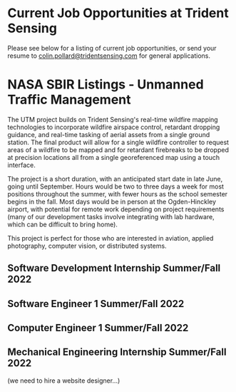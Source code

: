 # Current Job Opportunities at Trident Sensing
Please see below for a listing of current job opportunities, or send your resume to colin.pollard@tridentsensing.com for general applications.


# NASA SBIR Listings - Unmanned Traffic Management
The UTM project builds on Trident Sensing's real-time wildfire mapping technologies to incorporate wildfire airspace control, retardant dropping guidance, and real-time tasking of aerial assets from a single ground station. The final product will allow for a single wildfire controller to request areas of a wildfire to be mapped and for  retardant firebreaks to be dropped at precision locations all from a single georeferenced map using a touch interface. 

The project is a short duration, with an anticipated start date in late June, going until September. Hours would be two to three days a week for most positions throughout the summer, with fewer hours as the school semester begins in the fall. Most days would be in person at the Ogden-Hinckley airport, with potential for remote work depending on project requirements (many of our development tasks involve integrating with lab hardware, which can be difficult to bring home).

This project is perfect for those who are interested in aviation, applied photography, computer vision, or distributed systems. 

## Software Development Internship Summer/Fall 2022

## Software Engineer 1 Summer/Fall 2022

## Computer Engineer 1 Summer/Fall 2022

## Mechanical Engineering Internship Summer/Fall 2022


(we need to hire a website designer...)
